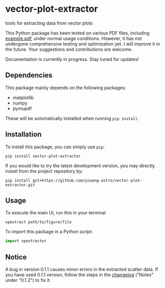 # vector-plot-extractor
tools for extracting data from vector plots

This Python package has been tested on various PDF files, including [example.pdf](examples/example.pdf), under normal usage conditions. However, it has not undergone comprehensive testing and optimization yet. I will improve it in the future. Your suggestions and contributions are welcome.

Documentation is currently in progress. Stay tuned for updates!

## Dependencies
This package mainly depends on the following packages:
- matplotlib
- numpy
- pymupdf

These will be automatically installed when running `pip install`.

## Installation
To install this package, you can simply use `pip`:
```
pip install vector-plot-extractor
```

If you would like to try the latest development version, you may directly install from the project repository by:
```
pip install git+https://github.com/ycwang-astro/vector-plot-extractor.git
```

## Usage
To execute the main UI, run this in your terminal
```
vpextract path/to/figure/file
```
To import this package in a Python script:
```Python
import vpextractor
```

## Notice
A bug in version 0.1.1 causes minor errors in the extracted scatter data. If you have used 0.1.1 version, follow the steps in the [changelog](CHANGELOG.md#012) ("Notes" under "0.1.2") to fix it.
